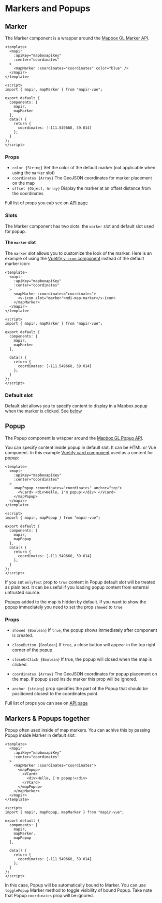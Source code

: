 # Markers and Popups

## Marker

The Marker component is a wrapper around the [Mapbox GL Marker API](https://docs.mapbox.com/mapbox-gl-js/api/#marker).

```vue
<template>
  <mapir
    :apiKey="mapboxapiKey"
    :center="coordinates"
  >
    <mapMarker :coordinates="coordinates" color="blue" />
  </mapir>
</template>

<script>
import { mapir, mapMarker } from "mapir-vue";

export default {
  components: {
    mapir,
    mapMarker
  },
  data() {
    return {
      coordinates: [-111.549668, 39.014]
    };
  }
};
</script>
```

### Props

- `color {String}` Set the color of the default marker (not applicable when using the `marker` slot)
- `coordinates {Array}` The GeoJSON coordinates for marker placement on the map
- `offset {Object, Array}` Display the marker at an offset distance from the coordinates

Full list of props you cab see on [API page](/api/marker.md#props)

### Slots

The Marker component has two slots: the `marker` slot and default slot used for popup.

#### The `marker` slot

The `marker` slot allows you to customize the look of the marker. Here is an example of using the [Vuetify `v-icon` component](https://vuetifyjs.com/en/components/icons) instead of the default marker icon:

```vue
<template>
  <mapir
    :apiKey="mapboxapiKey"
    :center="coordinates"
  >
    <mapMarker :coordinates="coordinates">
      <v-icon slot="marker">mdi-map-marker</v-icon>
    </mapMarker>
  </mapir>
</template>

<script>
import { mapir, mapMarker } from "mapir-vue";

export default {
  components: {
    mapir,
    mapMarker
  },

  data() {
    return {
      coordinates: [-111.549668, 39.014]
    };
  }
};
</script>
```

### Default slot

Default slot allows you to specify content to display in a Mapbox popup when the marker is clicked. See [below](#markers-popups-together)

## Popup

The Popup component is wrapper around the [Mapbox GL Popup API](https://docs.mapbox.com/mapbox-gl-js/api/#popup).

You can specify content inside popup in default slot. It can be HTML or Vue component.
In this example [Vuetify card component](https://vuetifyjs.com/en/components/cards) used as a content for popup:

```vue
<template>
  <mapir
    :apiKey="mapboxapiKey"
    :center="coordinates"
  >
    <mapPopup :coordinates="coordinates" anchor="top">
      <VCard> <div>Hello, I'm popup!</div> </VCard>
    </mapPopup>
  </mapir>
</template>

<script>
import { mapir, mapPopup } from "mapir-vue";

export default {
  components: {
    mapir,
    mapPopup
  },
  data() {
    return {
      coordinates: [-111.549668, 39.014]
    };
  }
};
</script>
```

If you set `onlyText` prop to `true` content in Popup default slot will be treated as plain text. It can be useful if you loading popup content from external untrusted source.

Popups added to the map is hidden by default. If you want to show the popup immediately you need to set the prop `showed` to `true`

### Props

- `showed {Boolean}` If `true`, the popup shows immediately after component is created.

- `closeButton {Boolean}` If `true`, a close button will appear in the top right corner of the popup.

- `closeOnClick {Boolean}` If true, the popup will closed when the map is clicked.

- `coordinates {Array}` The GeoJSON coordinates for popup placement on the map. If popup used inside marker this prop will be ignored.

- `anchor {string}` prop specifies the part of the Popup that should be positioned closest to the coordinates point.

Full list of props you can see on [API page](/api/popup.md#props)

## Markers & Popups together

Popup often used inside of map markers. You can achive this by passing Popup inside Marker in default slot:

```vue
<template>
  <mapir
    :apiKey="mapboxapiKey"
    :center="coordinates"
  >
    <mapMarker :coordinates="coordinates">
      <mapPopup>
        <VCard>
          <div>Hello, I'm popup!</div>
        </VCard>
      </mapPopup>
    </mapMarker>
  </mapir>
</template>

<script>
import { mapir, mapPopup, mapMarker } from "mapir-vue";

export default {
  components: {
    mapir,
    mapMarker,
    mapPopup
  },

  data() {
    return {
      coordinates: [-111.549668, 39.014]
    };
  }
};
</script>
```

In this case, Popup will be automatically bound to Marker. You can use `togglePopup` Marker method to toggle visibility of bound Popup.
Take note that Popup `coordinates` prop will be ignored.
